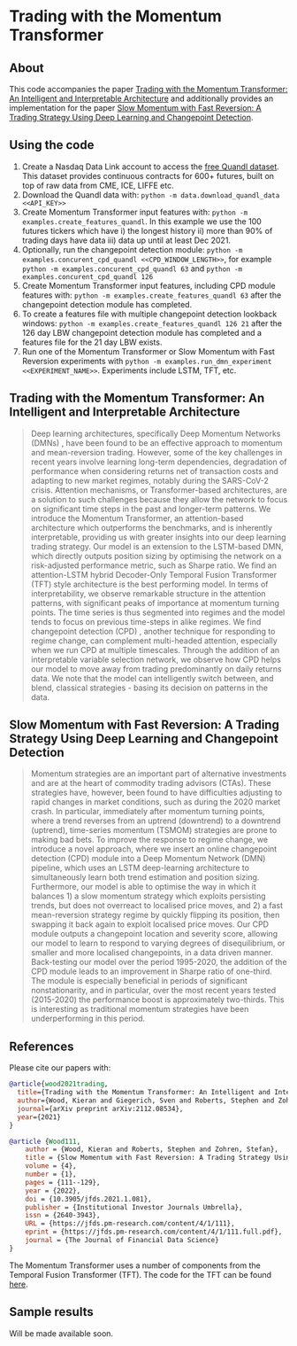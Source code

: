 # Trading with the Momentum Transformer
## About
This code accompanies the paper [Trading with the Momentum Transformer: An Intelligent and Interpretable Architecture](https://arxiv.org/pdf/2112.08534.pdf) and additionally provides an implementation for the paper [Slow Momentum with Fast Reversion: A Trading Strategy Using Deep Learning and Changepoint Detection](https://arxiv.org/pdf/2105.13727.pdf). 

## Using the code
1. Create a Nasdaq Data Link account to access the [free Quandl dataset](https://data.nasdaq.com/data/CHRIS-wiki-continuous-futures/documentation). This dataset provides continuous contracts for 600+ futures, built on top of raw data from CME, ICE, LIFFE etc.
2. Download the Quandl data with: `python -m data.download_quandl_data <<API_KEY>>`
3. Create Momentum Transformer input features with: `python -m examples.create_features_quandl`. In this example we use the 100 futures tickers which have i) the longest history ii) more than 90% of trading days have data iii) data up until at least Dec 2021.
4. Optionally, run the changepoint detection module: `python -m examples.concurent_cpd_quandl <<CPD_WINDOW_LENGTH>>`, for example `python -m examples.concurent_cpd_quandl 63` and `python -m examples.concurent_cpd_quandl 126`
5. Create Momentum Transformer input features, including CPD module features with: `python -m examples.create_features_quandl 63` after the changepoint detection module has completed.
6. To create a features file with multiple changepoint detection lookback windows: `python -m examples.create_features_quandl 126 21` after the 126 day LBW changepoint detection module has completed and a features file for the 21 day LBW exists.
7. Run one of the Momentum Transformer or Slow Momentum with Fast Reversion experiments with `python -m examples.run_dmn_experiment <<EXPERIMENT_NAME>>`. Experiments include LSTM, TFT, etc.

## Trading with the Momentum Transformer: An Intelligent and Interpretable Architecture
> Deep learning architectures, specifically Deep Momentum Networks (DMNs) , have been found to be an effective approach to momentum and mean-reversion trading. However, some of the key challenges in recent years involve learning long-term dependencies, degradation of performance when considering returns net of transaction costs and adapting to new market regimes, notably during the SARS-CoV-2 crisis. Attention mechanisms, or Transformer-based architectures, are a solution to such challenges because they allow the network to focus on significant time steps in the past and longer-term patterns. We introduce the Momentum Transformer, an attention-based architecture which outperforms the benchmarks, and is inherently interpretable, providing us with greater insights into our deep learning trading strategy. Our model is an extension to the LSTM-based DMN, which directly outputs position sizing by optimising the network on a risk-adjusted performance metric, such as Sharpe ratio. We find an attention-LSTM hybrid Decoder-Only Temporal Fusion Transformer (TFT) style architecture is the best performing model. In terms of interpretability, we observe remarkable structure in the attention patterns, with significant peaks of importance at momentum turning points. The time series is thus segmented into regimes and the model tends to focus on previous time-steps in alike regimes. We find changepoint detection (CPD) , another technique for responding to regime change, can complement multi-headed attention, especially when we run CPD at multiple timescales. Through the addition of an interpretable variable selection network, we observe how CPD helps our model to move away from trading predominantly on daily returns data. We note that the model can intelligently switch between, and blend, classical strategies - basing its decision on patterns in the data.

## Slow Momentum with Fast Reversion: A Trading Strategy Using Deep Learning and Changepoint Detection
> Momentum strategies are an important part of alternative investments and are at the heart of commodity trading advisors (CTAs). These strategies have, however, been found to have difficulties adjusting to rapid changes in market conditions, such as during the 2020 market crash. In particular, immediately after momentum turning points, where a trend reverses from an uptrend (downtrend) to a downtrend (uptrend), time-series momentum (TSMOM) strategies are prone to making bad bets. To improve the response to regime change, we introduce a novel approach, where we insert an online changepoint detection (CPD) module into a Deep Momentum Network (DMN) pipeline, which uses an LSTM deep-learning architecture to simultaneously learn both trend estimation and position sizing. Furthermore, our model is able to optimise the way in which it balances 1) a slow momentum strategy which exploits persisting trends, but does not overreact to localised price moves, and 2) a fast mean-reversion strategy regime by quickly flipping its position, then swapping it back again to exploit localised price moves. Our CPD module outputs a changepoint location and severity score, allowing our model to learn to respond to varying degrees of disequilibrium, or smaller and more localised changepoints, in a data driven manner. Back-testing our model over the period 1995-2020, the addition of the CPD module leads to an improvement in Sharpe ratio of one-third. The module is especially beneficial in periods of significant nonstationarity, and in particular, over the most recent years tested (2015-2020) the performance boost is approximately two-thirds. This is interesting as traditional momentum strategies have been underperforming in this period.


## References
Please cite our papers with:
```bib
@article{wood2021trading,
  title={Trading with the Momentum Transformer: An Intelligent and Interpretable Architecture},
  author={Wood, Kieran and Giegerich, Sven and Roberts, Stephen and Zohren, Stefan},
  journal={arXiv preprint arXiv:2112.08534},
  year={2021}
}

@article {Wood111,
	author = {Wood, Kieran and Roberts, Stephen and Zohren, Stefan},
	title = {Slow Momentum with Fast Reversion: A Trading Strategy Using Deep Learning and Changepoint Detection},
	volume = {4},
	number = {1},
	pages = {111--129},
	year = {2022},
	doi = {10.3905/jfds.2021.1.081},
	publisher = {Institutional Investor Journals Umbrella},
	issn = {2640-3943},
	URL = {https://jfds.pm-research.com/content/4/1/111},
	eprint = {https://jfds.pm-research.com/content/4/1/111.full.pdf},
	journal = {The Journal of Financial Data Science}
}
```

The Momentum Transformer uses a number of components from the Temporal Fusion Transformer (TFT). The code for the TFT can be found [here](https://github.com/google-research/google-research/tree/master/tft).

## Sample results
Will be made available soon. 
